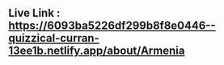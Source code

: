 ## Live Link : https://6093ba5226df299b8f8e0446--quizzical-curran-13ee1b.netlify.app/about/Armenia 
